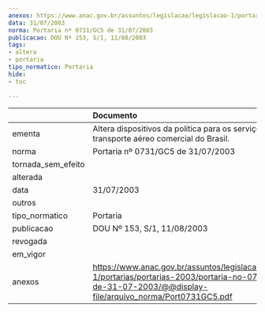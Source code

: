 ```yaml
---
anexos: https://www.anac.gov.br/assuntos/legislacao/legislacao-1/portarias/portarias-2003/portaria-no-0731-gc5-de-31-07-2003/@@display-file/arquivo_norma/Port0731GC5.pdf
data: 31/07/2003
norma: Portaria nº 0731/GC5 de 31/07/2003
publicacao: DOU Nº 153, S/1, 11/08/2003
tags:
- altera
- portaria
tipo_normatico: Portaria
hide: 
- toc 
 
---
```


|                    | Documento                                                                                                                                                         |
|:-------------------|:------------------------------------------------------------------------------------------------------------------------------------------------------------------|
| ementa             | Altera dispositivos da política para os serviços de transporte aéreo comercial do Brasil.                                                                         |
| norma              | Portaria nº 0731/GC5 de 31/07/2003                                                                                                                                |
| tornada_sem_efeito |                                                                                                                                                                   |
| alterada           |                                                                                                                                                                   |
| data               | 31/07/2003                                                                                                                                                        |
| outros             |                                                                                                                                                                   |
| tipo_normatico     | Portaria                                                                                                                                                          |
| publicacao         | DOU Nº 153, S/1, 11/08/2003                                                                                                                                       |
| revogada           |                                                                                                                                                                   |
| em_vigor           |                                                                                                                                                                   |
| anexos             | https://www.anac.gov.br/assuntos/legislacao/legislacao-1/portarias/portarias-2003/portaria-no-0731-gc5-de-31-07-2003/@@display-file/arquivo_norma/Port0731GC5.pdf |